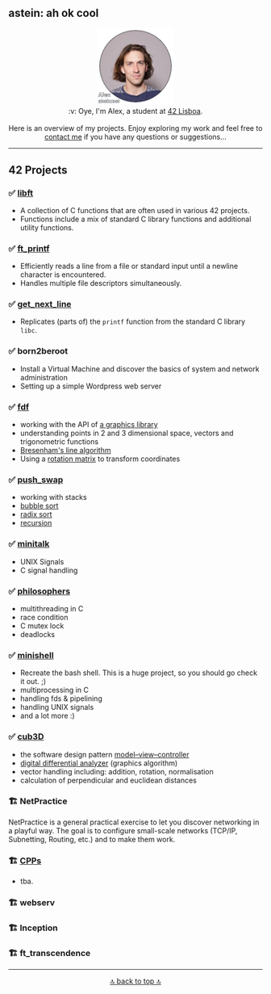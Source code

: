 <a id="top"></a>
## astein: ah ok cool

<div align="center">
<a href="https://github.com/ahokcool/ahokcool/blob/main/README.md">
 <img src="images/alexgit.png" alt="Logo" width="150">
</a><br>
:v: Oye, I'm Alex, a student at <a href="https://www.42lisboa.com" target="_blank">42 Lisboa</a>.<br><br>
Here is an overview of my projects. Enjoy exploring my work and feel free to <a href="https://www.linkedin.com/in/ahokcool" target="_blank">contact me</a> if you have any questions or suggestions...
<a id="top"></a>
</div>

---



## 42 Projects
### ✅ [libft][libft-gnl-printf]
- A collection of C functions that are often used in various 42 projects.
- Functions include a mix of standard C library functions and additional utility functions.
  
### ✅ [ft_printf][libft-gnl-printf]
- Efficiently reads a line from a file or standard input until a newline character is encountered.
- Handles multiple file descriptors simultaneously.
  
### ✅ [get_next_line][libft-gnl-printf]
- Replicates (parts of) the ```printf``` function from the standard C library ```libc```.
 
### ✅ born2beroot
- Install a Virtual Machine and discover the basics of system and network administration
- Setting up a simple Wordpress web server

### ✅ [fdf][fdf]
- working with the API of [a graphics library](https://github.com/42Paris/minilibx-linux)
- understanding points in 2 and 3 dimensional space, vectors and trigonometric functions
- [Bresenham's line algorithm](https://en.wikipedia.org/wiki/Bresenham%27s_line_algorithm)
- Using a [rotation matrix](https://en.wikipedia.org/wiki/Rotation_matrix) to transform coordinates

### ✅ [push_swap][push_swap]
- working with stacks
- [bubble sort](https://en.wikipedia.org/wiki/Bubble_sort)
- [radix sort](https://en.wikipedia.org/wiki/Radix_sort)
- [recursion](https://en.wikipedia.org/wiki/Recursion_(computer_science))

### ✅ [minitalk][minitalk]
- UNIX Signals
- C signal handling

### ✅ [philosophers][philosophers]
- multithreading in C
- race condition
- C mutex lock
- deadlocks

### ✅ [minishell][frankenshell]
- Recreate the bash shell. This is a huge project, so you should go check it out. ;)
- multiprocessing in C
- handling fds & pipelining
- handling UNIX signals
- and a lot more :)

### ✅ [cub3D][cub3D]
- the software design pattern [model–view–controller](Model–view–controller)
- [digital differential analyzer](https://en.wikipedia.org/wiki/Digital_differential_analyzer_(graphics_algorithm)) (graphics algorithm)
- vector handling including: addition, rotation, normalisation
- calculation of perpendicular and euclidean distances

### :building_construction: NetPractice
NetPractice is a general practical exercise to let you discover networking in a playful way. The goal is to configure small-scale networks (TCP/IP, Subnetting, Routing, etc.) and to make them work.

### :building_construction: [CPPs][CPPs]
- tba.

### :building_construction: webserv
### :building_construction: Inception
### :building_construction: ft_transcendence
 
<!-- Links -->
[url_42]:				https://42.fr/en/homepage/
[url_42lisboa]: 		https://www.42lisboa.com/
[libft-gnl-printf]: 	https://github.com/ahokcool/libft-gnl-printf
[fdf]:					https://github.com/ahokcool/fdf
[push_swap]:			https://github.com/ahokcool/push_swap
[minitalk]:				https://github.com/ahokcool/minitalk
[philosophers]:			https://github.com/ahokcool/philosophers
[frankenshell]:			https://github.com/ahokcool/frankenshell
[cub3D]:				https://github.com/ahokcool/cub3D
[CPPs]:					https://github.com/ahokcool/CPPs

<!-- ahokcool FOOTER-->
---
<p align="center">
  <a href="#top">🔝 back to top 🔝</a>
</p>
